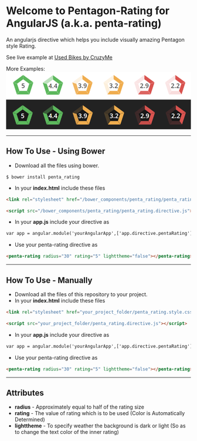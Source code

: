 Welcome to Pentagon-Rating for AngularJS (a.k.a. penta-rating)
===================
An angularjs directive which helps you include visually amazing Pentagon style Rating.

See live example at [Used Bikes by CruzyMe](http://cruzy.me/)

More Examples:
![Sample Image](https://raw.githubusercontent.com/gsk-gagan/pentagon-rating/master/Sample.png)

----------
How To Use - Using Bower
-------------
- Download all the files using bower.
```
$ bower install penta_rating
```
- In your **index.html** include these files
```HTML
<link rel="stylesheet" href="/bower_components/penta_rating/penta_rating.style.css"/>
```
```HTML
<script src="/bower_components/penta_rating/penta_rating.directive.js"></script>
```
- In your **app.js** include your directive as
```HTML
var app = angular.module('yourAngularApp',['app.directive.pentaRating']);
```
- Use your penta-rating directive as
```HTML
<penta-rating radius="30" rating="5" lighttheme="false"></penta-rating>
```

----------
How To Use - Manually
-------------
- Download all the files of this repository to your project.
- In your **index.html** include these files
```HTML
<link rel="stylesheet" href="your_project_folder/penta_rating.style.css"/>
```
```HTML
<script src="your_project_folder/penta_rating.directive.js"></script>
```
- In your **app.js** include your directive as
```HTML
var app = angular.module('yourAngularApp',['app.directive.pentaRating']);
```
- Use your penta-rating directive as
```HTML
<penta-rating radius="30" rating="5" lighttheme="false"></penta-rating>
```

----------
Attributes
-------------
- **radius** - Approximately equal to half of the rating size
- **rating** - The value of rating which is to be used (Color is Automatically Determined)
- **lighttheme** - To specify weather the background is dark or light (So as to change the text color of the inner rating)
